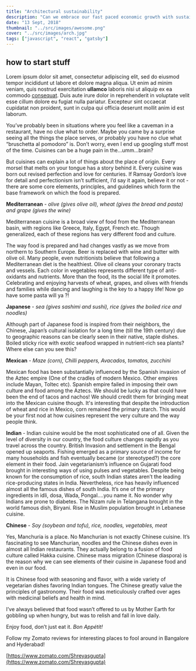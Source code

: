 ```yaml
---
title: "Architectural sustainability"
description: "Can we embrace our fast paced economic growth with sustainability on the side?"
date: "13 Sept, 2018"
thumbnail: "../src/images/awesome.png"
cover: "../src/images/arch.jpg"
tags: ["javascript", "react", "gatsby"]
---
```


## how to start stuff

Lorem ipsum dolor sit amet, consectetur adipiscing elit, sed do eiusmod tempor incididunt ut labore et dolore magna aliqua. Ut enim ad minim veniam, quis nostrud exercitation **ullamco** laboris nisi ut aliquip ex ea commodo [consequat](https://www.google.com). Duis aute irure dolor in reprehenderit in voluptate velit esse cillum dolore eu fugiat nulla pariatur. Excepteur sint occaecat cupidatat non proident, sunt in culpa qui officia deserunt mollit anim id est laborum.

You’ve probably been in situations where you feel like a caveman in a restaurant, have no clue what to order. Maybe you came by a surprise seeing all the things the place serves, or probably you have no clue what “bruschetta al pomodoro” is. Don’t worry, even I end up googling stuff most of the time. Cuisines can be a huge pain in the…umm…brain?

But cuisines can explain a lot of things about the place of origin. Every morsel that melts on your tongue has a story behind it. Every cuisine was born out revised perfection and love for centuries. If Ramsay Gordon’s love for detail and perfectionism isn’t sufficient, I’d say it again, believe it or not - there are some core elements, principles, and guidelines which form the base framework on which the food is prepared.

**Mediterranean** - _olive (gives olive oil), wheat (gives the bread and pasta) and grape (gives the wine)_

Mediterranean cuisine is a broad view of food from the Mediterranean basin, with regions like Greece, Italy, Egypt, French etc. Though generalized, each of these regions has very different food and culture.

The way food is prepared and had changes vastly as we move from northern to Southern Europe. Beer is replaced with wine and butter with olive oil. Many people, even nutritionists believe that following a Mediterranean diet is the healthiest. Olive oil cleans your coronary tracts and vessels. Each color in vegetables represents different type of anti-oxidants and nutrients. More than the food, its the social life it promotes. Celebrating and enjoying harvests of wheat, grapes, and olives with friends and families while dancing and laughing is the key to a happy life! Now go have some pasta will ya ?!

**Japanese** - _sea (gives sashimi and sushi), rice (gives the boiled rice and noodles)_

Although part of Japanese food is inspired from their neighbors, the Chinese, Japan’s cultural isolation for a long time (till the 19th century) due to geographic reasons can be clearly seen in their native, staple dishes. Boiled sticky rice with exotic seafood wrapped in nutrient-rich sea plants? Where else can you see this?

**Mexican** - _Maze (corn), Chilli peppers, Avacados, tomatos, zucchini_

Mexican food has been substantially influenced by the Spanish invasion of the Aztec empire (One of the cradles of modern Mexico. Other empires include Mayan, Toltec etc). Spanish empire failed in imposing their own culture and food among the Aztecs. We should be lucky as that could have been the end of tacos and nachos! We should credit them for bringing meat into the Mexican cuisine though. It's interesting that despite the introduction of wheat and rice in Mexico, corn remained the primary starch. This would be your first nod at how cuisines represent the very culture and the way people think.

**Indian** - Indian cuisine would be the most sophisticated one of all. Given the level of diversity in our country, the food culture changes rapidly as you travel across the country. British Invasion and settlement in the Bengal opened up seaports. Fishing emerged as a primary source of income for many households and fish eventually became (or stereotyped?) the core element in their food. Jain vegetarianism’s influence on Gujarati food brought in interesting ways of using pulses and vegetables. Despite being known for the consumption of rice, south Indian states aren’t the leading rice-producing states in India. Nevertheless, rice has heavily influenced almost all the famous dishes of south India. It’s one of the primary ingredients in idli, dosa, Wada, Pongal....you name it. No wonder why Indians are prone to diabetes. The Nizam rule in Telangana brought in the world famous dish, Biryani. Rise in Muslim population brought in Lebanese cuisine.

**Chinese** - _Soy (soybean and tofu), rice, noodles, vegetables, meat_

Yes, Manchuria is a place. No Manchurian is not exactly Chinese cuisine. It’s fascinating to see Manchurian, noodles and the Chinese dishes even in almost all Indian restaurants. They actually belong to a fusion of food culture called Hakka cuisine. Chinese mass migration (Chinese diaspora) is the reason why we can see elements of their cuisine in Japanese food and even in our food.

It is Chinese food with seasoning and flavor, with a wide variety of vegetarian dishes favoring Indian tongues. The Chinese greatly value the principles of gastronomy. Their food was meticulously crafted over ages with medicinal beliefs and health in mind.

I’ve always believed that food wasn’t offered to us by Mother Earth for gobbling up when hungry, but was to relish and fall in love daily.

Enjoy food, don’t just eat it. _Bon Appétit!_

Follow my Zomato reviews for interesting places to fool around in Bangalore and Hyderabad!

[https://www.zomato.com/Shreyasgupta](https://www.zomato.com/Shreyasgupta)
